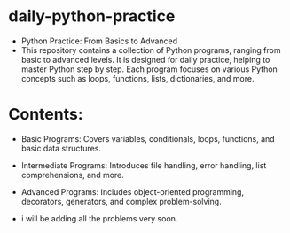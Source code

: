 # daily-python-practice
- Python Practice: From Basics to Advanced
- This repository contains a collection of Python programs, ranging from basic to advanced levels. It is designed for daily practice, helping to master Python step by step. Each program focuses on various Python concepts such as loops, functions, lists, dictionaries, and more.

# Contents:
- Basic Programs: Covers variables, conditionals, loops, functions, and basic data structures.
- Intermediate Programs: Introduces file handling, error handling, list comprehensions, and more.
- Advanced Programs: Includes object-oriented programming, decorators, generators, and complex problem-solving.

- i will be adding all the problems very soon.
